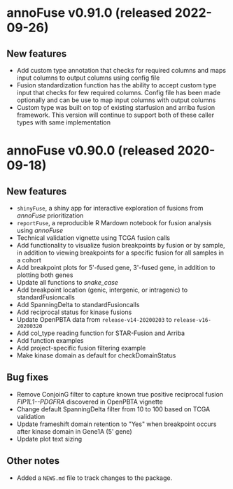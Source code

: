 # annoFuse v0.91.0 (released 2022-09-26)

## New features
* Add custom type annotation that checks for required columns and maps input columns to output columns using config file
* Fusion standardization function has the ability to accept custom type input that checks for few required columns. Config file has been made optionally and can be use to map input columns with output columns
* Custom type was built on top of existing starfusion and arriba fusion framework. This version will continue to support both of these caller types with same implementation

# annoFuse v0.90.0 (released 2020-09-18)

## New features
* `shinyFuse`, a shiny app for interactive exploration of fusions from _annoFuse_ prioritization
* `reportFuse`, a reproducible R Mardown notebook for fusion analysis using _annoFuse_
* Technical validation vignette using TCGA fusion calls
* Add functionality to visualize fusion breakpoints by fusion or by sample, in addition to viewing breakpoints for a specific fusion for all samples in a cohort
* Add breakpoint plots for 5'-fused gene, 3'-fused gene, in addition to plotting both genes
* Update all functions to _snake_case_
* Add breakpoint location (genic, intergenic, or intragenic) to standardFusioncalls
* Add SpanningDelta to standardFusioncalls
* Add reciprocal status for kinase fusions
* Update OpenPBTA data from `release-v14-20200203` to `release-v16-20200320`
* Add col_type reading function for STAR-Fusion and Arriba
* Add function examples
* Add project-specific fusion filtering example
* Make kinase domain as default for checkDomainStatus 

## Bug fixes

* Remove ConjoinG filter to capture known true positive reciprocal fusion _FIP1L1--PDGFRA_ discovered in OpenPBTA vignette
* Change default SpanningDelta filter from 10 to 100 based on TCGA validation
* Update frameshift domain retention to "Yes" when breakpoint occurs after kinase domain in Gene1A (5' gene)
* Update plot text sizing

## Other notes

* Added a `NEWS.md` file to track changes to the package.
